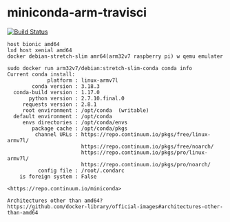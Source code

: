 # miniconda-arm-travisci

[![Build Status](https://travis-ci.com/githubfoam/miniconda-arm-travisci.svg?branch=master)](https://travis-ci.com/githubfoam/miniconda-arm-travisci)  

~~~~
host bionic amd64
lxd host xenial amd64
docker debian-stretch-slim amr64(arm32v7 raspberry pi) w qemu emulater

sudo docker run arm32v7/debian:stretch-slim-conda conda info
Current conda install:
             platform : linux-armv7l
        conda version : 3.18.3
  conda-build version : 1.17.0
       python version : 2.7.10.final.0
     requests version : 2.8.1
     root environment : /opt/conda  (writable)
  default environment : /opt/conda
     envs directories : /opt/conda/envs
        package cache : /opt/conda/pkgs
         channel URLs : https://repo.continuum.io/pkgs/free/linux-armv7l/
                        https://repo.continuum.io/pkgs/free/noarch/
                        https://repo.continuum.io/pkgs/pro/linux-armv7l/
                        https://repo.continuum.io/pkgs/pro/noarch/
          config file : /root/.condarc
    is foreign system : False

~~~~
~~~~    
<https://repo.continuum.io/miniconda>

Architectures other than amd64?
https://github.com/docker-library/official-images#architectures-other-than-amd64
~~~~

